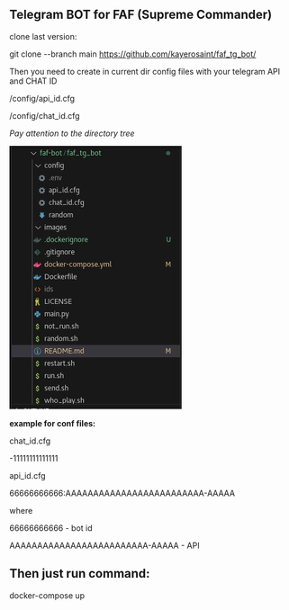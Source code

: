 ## Telegram BOT for FAF (Supreme Commander)

clone last version:
    
git clone --branch main https://github.com/kayerosaint/faf_tg_bot/

Then you need to create in current dir config files with your telegram API and CHAT ID

/config/api_id.cfg

/config/chat_id.cfg

_Pay attention to the directory tree_

![Pay attention to the directory tree.](https://github.com/kayerosaint/faf_tg_bot/blob/main/images/2024-01-24_17-17-26.jpg)

**example for conf files:**

chat_id.cfg

-11111111111111

api_id.cfg

66666666666:AAAAAAAAAAAAAAAAAAAAAAAAA-AAAAA

where

66666666666 - bot id

AAAAAAAAAAAAAAAAAAAAAAAAA-AAAAA - API

## Then just run command:

docker-compose up
